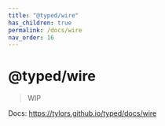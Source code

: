 ```yaml
---
title: "@typed/wire"
has_children: true
permalink: /docs/wire
nav_order: 16
---
```


# @typed/wire

> WIP

Docs: https://tylors.github.io/typed/docs/wire


